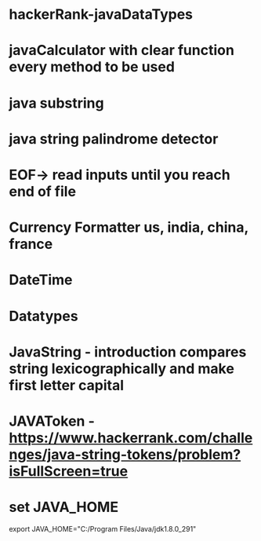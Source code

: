 # hackerRank-javaDataTypes
# javaCalculator with clear function every method to be used
#
# java substring 

# java string palindrome detector
# EOF-> read inputs  until you reach end of file
# Currency Formatter us, india, china, france
# DateTime 
# Datatypes
# JavaString - introduction  compares string lexicographically and make first letter capital

# JAVAToken - https://www.hackerrank.com/challenges/java-string-tokens/problem?isFullScreen=true


# set JAVA_HOME
export JAVA_HOME="C:/Program Files/Java/jdk1.8.0_291"